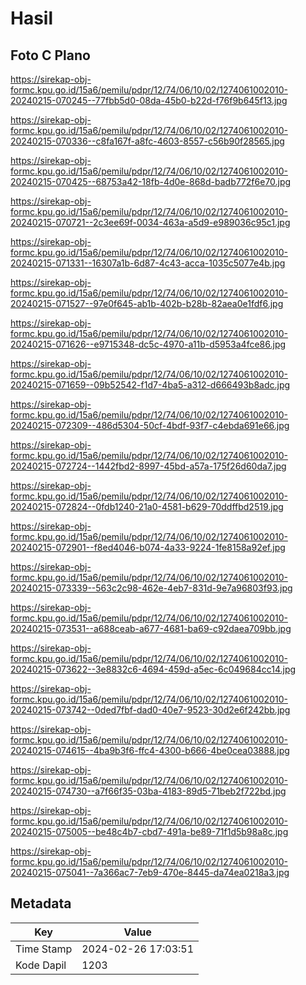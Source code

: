 # Hasil

## Foto C Plano

https://sirekap-obj-formc.kpu.go.id/15a6/pemilu/pdpr/12/74/06/10/02/1274061002010-20240215-070245--77fbb5d0-08da-45b0-b22d-f76f9b645f13.jpg

https://sirekap-obj-formc.kpu.go.id/15a6/pemilu/pdpr/12/74/06/10/02/1274061002010-20240215-070336--c8fa167f-a8fc-4603-8557-c56b90f28565.jpg

https://sirekap-obj-formc.kpu.go.id/15a6/pemilu/pdpr/12/74/06/10/02/1274061002010-20240215-070425--68753a42-18fb-4d0e-868d-badb772f6e70.jpg

https://sirekap-obj-formc.kpu.go.id/15a6/pemilu/pdpr/12/74/06/10/02/1274061002010-20240215-070721--2c3ee69f-0034-463a-a5d9-e989036c95c1.jpg

https://sirekap-obj-formc.kpu.go.id/15a6/pemilu/pdpr/12/74/06/10/02/1274061002010-20240215-071331--16307a1b-6d87-4c43-acca-1035c5077e4b.jpg

https://sirekap-obj-formc.kpu.go.id/15a6/pemilu/pdpr/12/74/06/10/02/1274061002010-20240215-071527--97e0f645-ab1b-402b-b28b-82aea0e1fdf6.jpg

https://sirekap-obj-formc.kpu.go.id/15a6/pemilu/pdpr/12/74/06/10/02/1274061002010-20240215-071626--e9715348-dc5c-4970-a11b-d5953a4fce86.jpg

https://sirekap-obj-formc.kpu.go.id/15a6/pemilu/pdpr/12/74/06/10/02/1274061002010-20240215-071659--09b52542-f1d7-4ba5-a312-d666493b8adc.jpg

https://sirekap-obj-formc.kpu.go.id/15a6/pemilu/pdpr/12/74/06/10/02/1274061002010-20240215-072309--486d5304-50cf-4bdf-93f7-c4ebda691e66.jpg

https://sirekap-obj-formc.kpu.go.id/15a6/pemilu/pdpr/12/74/06/10/02/1274061002010-20240215-072724--1442fbd2-8997-45bd-a57a-175f26d60da7.jpg

https://sirekap-obj-formc.kpu.go.id/15a6/pemilu/pdpr/12/74/06/10/02/1274061002010-20240215-072824--0fdb1240-21a0-4581-b629-70ddffbd2519.jpg

https://sirekap-obj-formc.kpu.go.id/15a6/pemilu/pdpr/12/74/06/10/02/1274061002010-20240215-072901--f8ed4046-b074-4a33-9224-1fe8158a92ef.jpg

https://sirekap-obj-formc.kpu.go.id/15a6/pemilu/pdpr/12/74/06/10/02/1274061002010-20240215-073339--563c2c98-462e-4eb7-831d-9e7a96803f93.jpg

https://sirekap-obj-formc.kpu.go.id/15a6/pemilu/pdpr/12/74/06/10/02/1274061002010-20240215-073531--a688ceab-a677-4681-ba69-c92daea709bb.jpg

https://sirekap-obj-formc.kpu.go.id/15a6/pemilu/pdpr/12/74/06/10/02/1274061002010-20240215-073622--3e8832c6-4694-459d-a5ec-6c049684cc14.jpg

https://sirekap-obj-formc.kpu.go.id/15a6/pemilu/pdpr/12/74/06/10/02/1274061002010-20240215-073742--0ded7fbf-dad0-40e7-9523-30d2e6f242bb.jpg

https://sirekap-obj-formc.kpu.go.id/15a6/pemilu/pdpr/12/74/06/10/02/1274061002010-20240215-074615--4ba9b3f6-ffc4-4300-b666-4be0cea03888.jpg

https://sirekap-obj-formc.kpu.go.id/15a6/pemilu/pdpr/12/74/06/10/02/1274061002010-20240215-074730--a7f66f35-03ba-4183-89d5-71beb2f722bd.jpg

https://sirekap-obj-formc.kpu.go.id/15a6/pemilu/pdpr/12/74/06/10/02/1274061002010-20240215-075005--be48c4b7-cbd7-491a-be89-71f1d5b98a8c.jpg

https://sirekap-obj-formc.kpu.go.id/15a6/pemilu/pdpr/12/74/06/10/02/1274061002010-20240215-075041--7a366ac7-7eb9-470e-8445-da74ea0218a3.jpg


## Metadata

| Key        | Value               |
| ---------- | ------------------- |
| Time Stamp | 2024-02-26 17:03:51 |
| Kode Dapil | 1203                |



